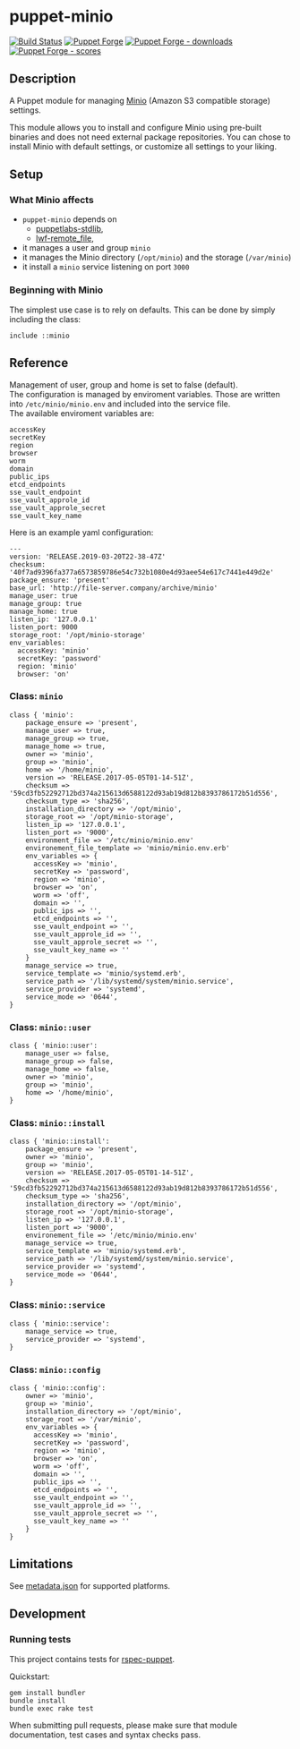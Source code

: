# puppet-minio

[![Build Status][build-shield]][build-status]
[![Puppet Forge][forge-shield]][forge-minio]
[![Puppet Forge - downloads][forge-shield-dl]][forge-minio]
[![Puppet Forge - scores][forge-shield-sc]][forge-minio]

## Description

A Puppet module for managing [Minio][minio] (Amazon S3 compatible storage)
settings.

This module allows you to install and configure Minio using pre-built binaries
and does not need external package repositories. You can chose to install Minio
with default settings, or customize all settings to your liking.

## Setup

### What Minio affects

- `puppet-minio` depends on
  - [puppetlabs-stdlib][puppetlabs-stdlib],
  - [lwf-remote_file][lwf-remote_file],
- it manages a user and group `minio`
- it manages the Minio directory (`/opt/minio`) and the storage (`/var/minio`)
- it install a `minio` service listening on port `3000`

### Beginning with Minio

The simplest use case is to rely on defaults. This can be done by simply
including the class:

```puppet
include ::minio
```

## Reference

Management of user, group and home is set to false (default).  
The configuration is managed by enviroment variables. Those are written into `/etc/minio/minio.env` and included into the service file.  
The available enviroment variables are:  
```
accessKey
secretKey
region
browser
worm
domain
public_ips
etcd_endpoints
sse_vault_endpoint
sse_vault_approle_id
sse_vault_approle_secret
sse_vault_key_name
```

Here is an example yaml configuration:  

```
---
version: 'RELEASE.2019-03-20T22-38-47Z'
checksum: '40f7ad9396fa377a6573859786e54c732b1080e4d93aee54e617c7441e449d2e'
package_ensure: 'present'
base_url: 'http://file-server.company/archive/minio'
manage_user: true
manage_group: true
manage_home: true
listen_ip: '127.0.0.1'
listen_port: 9000
storage_root: '/opt/minio-storage'
env_variables:
  accessKey: 'minio'
  secretKey: 'password'
  region: 'minio'
  browser: 'on'
```



### Class: `minio`

```puppet
class { 'minio':
    package_ensure => 'present',
    manage_user => true,
    manage_group => true,
    manage_home => true,
    owner => 'minio',
    group => 'minio',
    home => '/home/minio',
    version => 'RELEASE.2017-05-05T01-14-51Z',
    checksum => '59cd3fb52292712bd374a215613d6588122d93ab19d812b8393786172b51d556',
    checksum_type => 'sha256',
    installation_directory => '/opt/minio',
    storage_root => '/opt/minio-storage',
    listen_ip => '127.0.0.1',
    listen_port => '9000',
    environment_file => '/etc/minio/minio.env'
    environement_file_template => 'minio/minio.env.erb'
    env_variables => {
      accessKey => 'minio',
      secretKey => 'password',
      region => 'minio',
      browser => 'on',
      worm => 'off',
      domain => '',
      public_ips => '',
      etcd_endpoints => '',
      sse_vault_endpoint => '',
      sse_vault_approle_id => '',
      sse_vault_approle_secret => '',
      sse_vault_key_name => ''
    }   
    manage_service => true,
    service_template => 'minio/systemd.erb',
    service_path => '/lib/systemd/system/minio.service',
    service_provider => 'systemd',
    service_mode => '0644',
}
```

### Class: `minio::user`

```puppet
class { 'minio::user':
    manage_user => false,
    manage_group => false,
    manage_home => false,
    owner => 'minio',
    group => 'minio',
    home => '/home/minio',
}
```

### Class: `minio::install`

```puppet
class { 'minio::install':
    package_ensure => 'present',
    owner => 'minio',
    group => 'minio',
    version => 'RELEASE.2017-05-05T01-14-51Z',
    checksum => '59cd3fb52292712bd374a215613d6588122d93ab19d812b8393786172b51d556',
    checksum_type => 'sha256',
    installation_directory => '/opt/minio',
    storage_root => '/opt/minio-storage',
    listen_ip => '127.0.0.1',
    listen_port => '9000',
    environement_file => '/etc/minio/minio.env'
    manage_service => true,
    service_template => 'minio/systemd.erb',
    service_path => '/lib/systemd/system/minio.service',
    service_provider => 'systemd',
    service_mode => '0644',
}
```

### Class: `minio::service`

```puppet
class { 'minio::service':
    manage_service => true,
    service_provider => 'systemd',
}
```

### Class: `minio::config`

```puppet
class { 'minio::config':
    owner => 'minio',
    group => 'minio',
    installation_directory => '/opt/minio',
    storage_root => '/var/minio',
    env_variables => {
      accessKey => 'minio',
      secretKey => 'password',
      region => 'minio',
      browser => 'on',
      worm => 'off',
      domain => '',
      public_ips => '',
      etcd_endpoints => '',
      sse_vault_endpoint => '',
      sse_vault_approle_id => '',
      sse_vault_approle_secret => '',
      sse_vault_key_name => ''
    }
}
```

## Limitations

See [metadata.json](metadata.json) for supported platforms.

## Development

### Running tests

This project contains tests for [rspec-puppet][puppet-rspec].

Quickstart:

```console
gem install bundler
bundle install
bundle exec rake test
```

When submitting pull requests, please make sure that module documentation,
test cases and syntax checks pass.

[minio]: https://minio.io
[puppetlabs-stdlib]: https://github.com/puppetlabs/puppetlabs-stdlib
[lwf-remote_file]: https://github.com/lwf/puppet-remote_file
[puppet-rspec]: http://rspec-puppet.com/

[build-status]: https://travis-ci.org/kogitoapp/puppet-minio
[build-shield]: https://travis-ci.org/kogitoapp/puppet-minio.png?branch=master
[forge-minio]: https://forge.puppetlabs.com/kogitoapp/minio
[forge-shield]: https://img.shields.io/puppetforge/v/kogitoapp/minio.svg
[forge-shield-dl]: https://img.shields.io/puppetforge/dt/kogitoapp/minio.svg
[forge-shield-sc]: https://img.shields.io/puppetforge/f/kogitoapp/minio.svg
